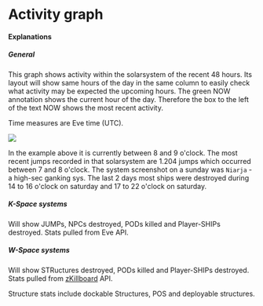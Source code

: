 # Activity graph

#### Explanations
##### General
This graph shows activity within the solarsystem of the recent 48 hours. Its layout will show same hours of the day in the same column to easily check what activity may be expected the upcoming hours.
The green NOW annotation shows the current hour of the day.
Therefore the box to the left of the text NOW shows the most recent activity.

Time measures are Eve time (UTC).

<img src="https://raw.githubusercontent.com/Risingson/eedocs/master/docs/images/ssi/act2.png">

In the example above it is currently between 8 and 9 o'clock. The most recent jumps recorded in that solarsystem are 1.204 jumps which occurred between 7 and 8 o'clock.
The system screenshot on a sunday was `Niarja` - a high-sec ganking sys. The last 2 days most ships were destroyed during 14 to 16 o'clock on saturday and 17 to 22 o'clock on saturday. 

##### K-Space systems
Will show JUMPs, NPCs destroyed, PODs killed and Player-SHIPs destroyed. 
Stats pulled from Eve API.

##### W-Space systems
Will show STRuctures destroyed, PODs killed and Player-SHIPs destroyed. 
Stats pulled from [zKillboard](https://zKillboard.com/) API.

Structure stats include dockable Structures, POS and deployable structures.
<!--stackedit_data:
eyJoaXN0b3J5IjpbODExMTQ1Nzk0XX0=
-->